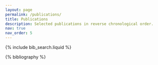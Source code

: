 ```yaml
---
layout: page
permalink: /publications/
title: Publications
description: Selected publications in reverse chronological order.
nav: true
nav_order: 5
---
```


<!-- _pages/publications.md -->

<div class="social" style="text-align: left">
<div class="contact-icons">
<a href="https://scholar.google.com/citations?user=D8RKCXsAAAAJ" title="Google Scholar"><i class="ai ai-google-scholar"></i></a>
<a href="https://www.ncbi.nlm.nih.gov/myncbi/robin.andersson.1/bibliography/public/" title="PubMed"><i class="ai ai-pubmed"></i></a>
</div>
</div>

<!-- Bibsearch Feature -->

{% include bib_search.liquid %}

<div class="publications">

{% bibliography %}

</div>
